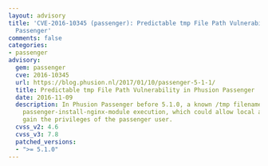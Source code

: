 ```yaml
---
layout: advisory
title: 'CVE-2016-10345 (passenger): Predictable tmp File Path Vulnerability in Phusion
  Passenger'
comments: false
categories:
- passenger
advisory:
  gem: passenger
  cve: 2016-10345
  url: https://blog.phusion.nl/2017/01/10/passenger-5-1-1/
  title: Predictable tmp File Path Vulnerability in Phusion Passenger
  date: 2016-11-09
  description: In Phusion Passenger before 5.1.0, a known /tmp filename was used during
    passenger-install-nginx-module execution, which could allow local attackers to
    gain the privileges of the passenger user.
  cvss_v2: 4.6
  cvss_v3: 7.8
  patched_versions:
  - ">= 5.1.0"
---
```

